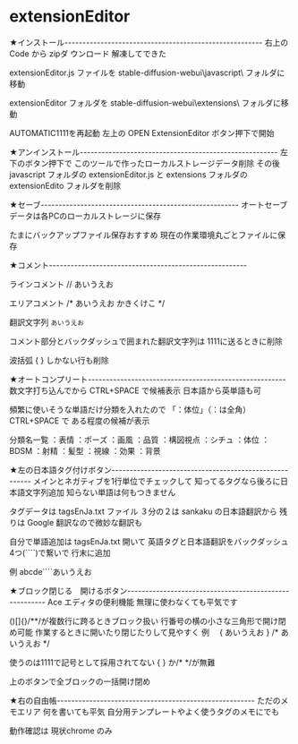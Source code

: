 # extensionEditor



★インストール-------------------------------------------------------
右上の Code から zipダ ウンロード
解凍してできた

extensionEditor.js ファイルを
stable-diffusion-webui\javascript\ フォルダに移動

extensionEditor フォルダを
stable-diffusion-webui\extensions\ フォルダに移動

AUTOMATIC1111を再起動
左上の OPEN ExtensionEditor ボタン押下で開始

★アンインストール-------------------------------------------------------
左下のボタン押下で
このツールで作ったローカルストレージデータ削除
その後
javascript フォルダの extensionEditor.js と
extensions フォルダの extensionEdito フォルダを削除

★セーブ-------------------------------------------------------
オートセーブ
データは各PCのローカルストレージに保存

たまにバックアップファイル保存おすすめ
現在の作業環境丸ごとファイルに保存

★コメント-------------------------------------------------------

ラインコメント
// あいうえお

エリアコメント
/*
あいうえお
かきくけこ
*/

翻訳文字列
`あいうえお`

コメント部分とバックダッシュで囲まれた翻訳文字列は
1111に送るときに削除

波括弧 { } しかない行も削除


★オートコンプリート-------------------------------------------------------
数文字打ち込んでから CTRL+SPACE で候補表示
日本語から英単語も可

頻繁に使いそうな単語だけ分類を入れたので
「：体位」（：は全角） CTRL+SPACE で
ある程度の候補が表示

分類名一覧
：表情
：ポーズ
：画風
：品質
：構図視点
：シチュ
：体位
：BDSM
：射精
：髪型
：視線
：効果
：背景



★左の日本語タグ付けボタン-------------------------------------------------------
メインとネガティブを1行単位でチェックして
知ってるタグなら後ろに日本語文字列追加
知らない単語は何もつきません

タグデータは tagsEnJa.txt ファイル
３分の２は sankaku の日本語翻訳から
残りは Google 翻訳なので微妙な翻訳も

自分で単語追加は
tagsEnJa.txt 開いて
英語タグと日本語翻訳をバックダッシュ4つ(````)で繋いで
行末に追加

例
abcde````あいうえお


★ブロック閉じる　開けるボタン-------------------------------------------------------
Ace エディタの便利機能
無理に使わなくても平気です

()[]{}/**/が複数行に跨るときブロック扱い
行番号の横の小さな三角形で開け閉め可能
作業するときに開いたり閉じたりして見やすく
例　
{
あいうえお
}
/*
あいうえお
*/

使うのは1111で記号として採用されてない
{ } か/* */が無難

上のボタンで全ブロックの一括開け閉め


★右の自由帳-------------------------------------------------------
ただのメモエリア
何を書いても平気
自分用テンプレートやよく使うタグのメモにでも




動作確認は 現状chrome のみ










